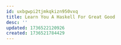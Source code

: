 ```yaml
---
id: uxbgwpi2tjmkqkizn950vxq
title: Learn You A Haskell For Great Good
desc: ''
updated: 1736522120926
created: 1736521784429
---
```

